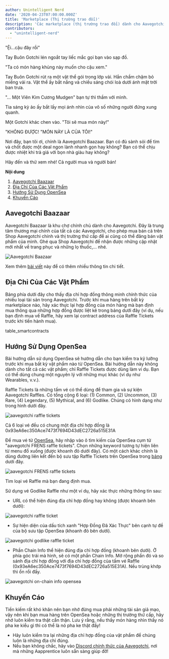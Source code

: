 ```yaml
---
author: Unintelligent Nerd
date: '2020-04-23T07:00:00.000Z'
title: 'Marketplace (Thị trường trao đổi)'
description: 'Các marketplace (thị trường trao đổi) dành cho Aavegotchi'
contributors:
  - "unintelligent-nerd"
---
```


"Ệi...cậu đây rồi"

Tay Buôn Gotchi lén ngoắt tay liếc mắc gọi bạn vào sạp đồ.

"Ta có món hàng khủng này muốn cho cậu xem."

Tay Buôn Gotchi rút ra một vật thể gói trong lớp vải. Hắn chầm chậm bỏ miếng vải ra. Vật thể ấy bắt nắng và chiếu sáng chói loà dưới ánh mặt trời ban trưa.

"... Một Viên Kim Cương Mudgen" bạn tự thì thầm với mình.

Tia sáng kỳ ảo ấy bắt lấy mọi ánh nhìn của vô số những người đứng xung quanh.

Một Gotchi khác chen vào. "Tôi sẽ mua món này!"

"KHÔNG ĐƯỢC! "MÓN NÀY LÀ CỦA TÔI!"

Nơi đây, bạn tôi ơi, chính là Aavegotchi Baazaar. Bạn có đủ sành sỏi để tìm và chốt được một deal ngon lành nhanh gọn hay không? Bạn có thể chịu được nhiệt khi trả giá với bọn nhà giàu hay không?

Hãy đến và thử xem nhé! Cả người mua và người bán!

<div class="contentsBox">

**Nội dung**

<ol>
<li><a href=#aavegotchi-baazaar>Aavegotchi Baazaar</a></li>
<li><a href=#collection-addresses>Địa Chỉ Của Các Vật Phẩm</a></li>
<li><a href=#opensea-tutorial>Hướng Sử Dụng OpenSea</a></li>
<li><a href=#precautions>Khuyến Cáo</a></li>
</ol>

</div>

## Aavegotchi Baazaar

Aavegotchi Baazaar là khu chợ chính chủ dành cho Aavegotchi. Đây là trung tâm thương mại chính của tất cả các Aavegotchi, cho phép mua bán cả trên Shop Aavegotchi chính và thị trường thứ cấp để ai cũng có thể đăng bán vật phẩm của mình. Ghé qua Shop Aavegotchi để nhận được những cập nhật mới nhất về trang phục và những lọ thuốc,... nhé.

<img class = "bodyImage" src = "/marketplace/aavegotchi-baazaar.png" alt = "Aavegotchi Baazaar" />

Xem thêm [bài viết](https://aavegotchi.medium.com/surprise-were-launching-an-aavegotchi-nft-marketplace-f8a388e89d7f) này để có thêm nhiều thông tin chi tiết.

## Địa Chỉ Của Các Vật Phẩm

Bảng phía dưới đây cho thấy địa chỉ hợp đồng thông minh chính thức của nhiều loại tài sản trong Aavegotchi. Trước khi mua hàng trên bất kỳ marketplace nào, hãy xác thực lại hợp đồng của món hàng mà bạn định mua thông qua những hợp đồng được liệt kê trong bảng dưới đây (ví dụ, nếu bạn định mua vế Raffle, hãy xem lại contract address của Raffle Tickets trước khi tiến hành mua).

table_smartcontracts

## Hướng Sử Dụng OpenSea

Bài hướng dẫn sử dụng OpenSea sẽ hướng dẫn cho bạn kiểm tra kỹ lưỡng trước khi mua bất kỳ vật phẩm nào từ OpenSea. Bài hướng dẫn này không dành cho tất cả các vật phẩm; chỉ Raffle Tickets được dùng làm ví dụ. Bạn có thể dùng chung một nguyên lý với những mục khác (ví dụ như Wearables, v.v.).

Raffle Tickets là những tấm vé có thể dùng để tham gia và sự kiện Aavegotchi Raffles. Có tổng cộng 6 loại: (1) Common, (2) Uncommon, (3) Rare, (4) Legendary, (5) Mythical, and (6) Godlike. Chúng có hình dạng như trong hình dưới đây.

<img src = "/marketplace/aavegotchi-raffle-tix.png" alt = "aavegotchi raffle tickets" class="bodyImage" />

Cả 6 loại vé đều có chung một địa chỉ hợp đồng là 0x93eA6ec350Ace7473f7694D43dEC2726a515E31A

Để mua vé từ [OpenSea](https://opensea.io/), hãy nhập vào ô tìm kiếm của OpenSea cụm từ "aavegotchi FRENS raffle tickets". Chọn những keyword tương tự hiện liên từ menu đổ xuống (được khoanh đỏ dưới đây). Có một cách khác chính là dùng đường liên kết đến bộ sưu tập Raffle Tickets trên OpenSea trong [bảng](/posts/marketplace#collection-addresses) dưới đây.

<img src = "/marketplace/aavegotchi-frens-raffle-tickets-opensea.png" alt = "aavegotchi FRENS raffle tickets" class="bodyImage" />

Tìm loại vé Raffle mà bạn đang định mua.

Sử dụng vé Godlike Raffle như một ví dụ, hãy xác thực những thông tin sau:

* URL có thể hiện đúng địa chỉ hợp đồng hay không (được khoanh bên dưới):

<img class = "bodyImage" src = "/marketplace/aavegotchi-opensea-url.png" alt = "aavegotchi raffle ticket" />

* Sự hiện diện của dấu tích xanh "Hợp Đồng Đã Xác Thực" bên cạnh tự đề của bộ sưu tập OpenSea (khoanh đỏ bên dưới).

<img src ="/marketplace/aavegotchi-godlike-raffle-ticket.png" alt= "aavegotchi godlike raffle ticket" class="bodyImage" />

* Phần Chain Info thể hiện đúng địa chỉ hợp đồng (khoanh bên dưới). Ở phía góc trái mà hình, sẽ có một phần Chain Info. Mở rộng phần đó và so sánh địa chỉ hợp đồng với địa chỉ hợp đồng của tấm vé Raffle (0x93eA6ec350Ace7473f7694D43dEC2726a515E31A). Nếu trùng khớp thì ổn rồi đấy.

<img src = "/marketplace/aavegotchi-chain-info.png" alt = "aavegotchi on-chain info opensea" class="bodyImage" />


## Khuyến Cáo

Tiền kiếm rất khó khăn nên bạn nhớ đừng mua phải những tài sản giả mạo, vậy nên khi bạn mua hàng trên OpenSea hoặc những thị trường thứ cấp, hãy nhớ luôn kiểm tra thật cẩn thận. Lưu ý rằng, nếu thấy món hàng nhìn thấy nó pha ke kiểu gì thì có thể là nó pha ke thật đấy!

* Hãy luôn kiểm tra lại những địa chỉ hợp đồng của vật phẩm để chúng luôn là những địa chỉ đúng.
* Nếu bạn không chắc, hãy vào [ Discord chính thức của Aavegotchi](https://discord.com/invite/NPwnWB6), nơi mà những Aapprentice luôn sẵn sàng giúp đỡ!
